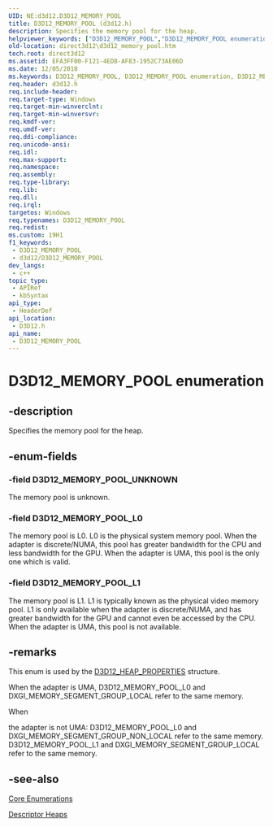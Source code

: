 ```yaml
---
UID: NE:d3d12.D3D12_MEMORY_POOL
title: D3D12_MEMORY_POOL (d3d12.h)
description: Specifies the memory pool for the heap.
helpviewer_keywords: ["D3D12_MEMORY_POOL","D3D12_MEMORY_POOL enumeration","D3D12_MEMORY_POOL_L0","D3D12_MEMORY_POOL_L1","D3D12_MEMORY_POOL_UNKNOWN","d3d12/D3D12_MEMORY_POOL","d3d12/D3D12_MEMORY_POOL_L0","d3d12/D3D12_MEMORY_POOL_L1","d3d12/D3D12_MEMORY_POOL_UNKNOWN","direct3d12.d3d12_memory_pool"]
old-location: direct3d12\d3d12_memory_pool.htm
tech.root: direct3d12
ms.assetid: EFA3FF00-F121-4ED8-AF83-1952C73AE06D
ms.date: 12/05/2018
ms.keywords: D3D12_MEMORY_POOL, D3D12_MEMORY_POOL enumeration, D3D12_MEMORY_POOL_L0, D3D12_MEMORY_POOL_L1, D3D12_MEMORY_POOL_UNKNOWN, d3d12/D3D12_MEMORY_POOL, d3d12/D3D12_MEMORY_POOL_L0, d3d12/D3D12_MEMORY_POOL_L1, d3d12/D3D12_MEMORY_POOL_UNKNOWN, direct3d12.d3d12_memory_pool
req.header: d3d12.h
req.include-header: 
req.target-type: Windows
req.target-min-winverclnt: 
req.target-min-winversvr: 
req.kmdf-ver: 
req.umdf-ver: 
req.ddi-compliance: 
req.unicode-ansi: 
req.idl: 
req.max-support: 
req.namespace: 
req.assembly: 
req.type-library: 
req.lib: 
req.dll: 
req.irql: 
targetos: Windows
req.typenames: D3D12_MEMORY_POOL
req.redist: 
ms.custom: 19H1
f1_keywords:
 - D3D12_MEMORY_POOL
 - d3d12/D3D12_MEMORY_POOL
dev_langs:
 - c++
topic_type:
 - APIRef
 - kbSyntax
api_type:
 - HeaderDef
api_location:
 - D3D12.h
api_name:
 - D3D12_MEMORY_POOL
---
```


# D3D12_MEMORY_POOL enumeration


## -description

Specifies the memory pool for the heap.

## -enum-fields

### -field D3D12_MEMORY_POOL_UNKNOWN

The memory pool is unknown.

### -field D3D12_MEMORY_POOL_L0

The memory pool is L0.
            L0 is the physical system memory pool.
            When the adapter is discrete/NUMA, this pool has greater bandwidth for the CPU and less bandwidth for the GPU.
            When the adapter is UMA, this pool is the only one which is valid.

### -field D3D12_MEMORY_POOL_L1

The memory pool is L1.
            L1 is typically known as the physical video memory pool.
            L1 is only available when the adapter is discrete/NUMA, and has greater bandwidth for the GPU and cannot even be accessed by the CPU.
            When the adapter is UMA, this pool is not available.

## -remarks

This enum is used by the <a href="https://docs.microsoft.com/windows/desktop/api/d3d12/ns-d3d12-d3d12_heap_properties">D3D12_HEAP_PROPERTIES</a> structure.
      

When the adapter is UMA, D3D12_MEMORY_POOL_L0 and DXGI_MEMORY_SEGMENT_GROUP_LOCAL refer to the same memory.

When

 the adapter is not UMA:
D3D12_MEMORY_POOL_L0 and DXGI_MEMORY_SEGMENT_GROUP_NON_LOCAL refer to the same memory.
D3D12_MEMORY_POOL_L1 and DXGI_MEMORY_SEGMENT_GROUP_LOCAL refer to the same memory.

## -see-also

<a href="https://docs.microsoft.com/windows/desktop/direct3d12/direct3d-12-enumerations">Core Enumerations</a>



<a href="https://docs.microsoft.com/windows/desktop/direct3d12/descriptor-heaps">Descriptor Heaps</a>

